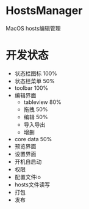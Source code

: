 # HostsManager
MacOS hosts编辑管理

# 开发状态
* 状态栏图标 100%
* 状态栏菜单 50%
* toolbar 100%
* 编辑界面
    - tableview 80%
    - 拖拽 50%
    - 编辑 50%
    - 导入导出
    - 增删
* core data 50%
* 预览界面
* 设置界面
* 开机自启动
* 权限
* 配置文件io
* hosts文件读写
* 打包
* 发布
